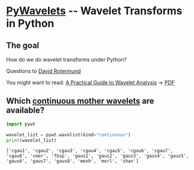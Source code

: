 # [PyWavelets](https://pywavelets.readthedocs.io/en/latest/) -- Wavelet Transforms in Python
## The goal
How do we do wavelet transforms under Python?

Questions to [David Rotermund](mailto:davrot@uni-bremen.de)

You might want to read: [A Practical Guide to Wavelet Analysis](https://paos.colorado.edu/research/wavelets/)  ->  [PDF](https://paos.colorado.edu/research/wavelets/bams_79_01_0061.pdf)

## Which [continuous mother wavelets](https://pywavelets.readthedocs.io/en/latest/ref/cwt.html#continuous-wavelet-families) are available?

```python
import pywt

wavelet_list = pywt.wavelist(kind="continuous")
print(wavelet_list)
```

```
['cgau1', 'cgau2', 'cgau3', 'cgau4', 'cgau5', 'cgau6', 'cgau7', 'cgau8', 'cmor', 'fbsp', 'gaus1', 'gaus2', 'gaus3', 'gaus4', 'gaus5', 'gaus6', 'gaus7', 'gaus8', 'mexh', 'morl', 'shan']
```
